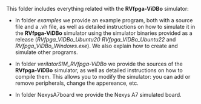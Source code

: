 This folder includes everything related with the **RVfpga-ViDBo** simulator:

* In folder *examples* we provide an example program, both with a source file and a .vh file, as well as detailed instructions on how to simulate it in the **RVfpga-ViDBo** simulator using the simulator binaries provided as a release (*RVfpga_ViDBo_Ubuntu20* *RVfpga_ViDBo_Ubuntu22* and *RVfpga_ViDBo_Windows.exe*). We also explain how to create and simulate other programs.

* In folder *verilatorSIM_RVfpga-ViDBo* we provide the sources of the **RVfpga-ViDBo** simulator, as well as detailed instructions on how to compile them. This allows you to modify the simulator: you can add or remove peripherals, change the appereance, etc.

* In folder NexysA7board we provide the Nexys A7 simulated board.
